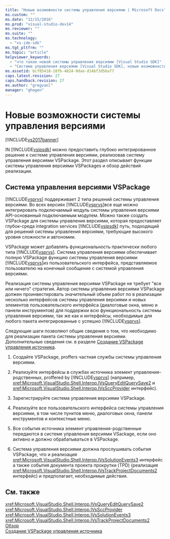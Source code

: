 ```yaml
---
title: "Новые возможности системы управления версиями | Microsoft Docs"
ms.custom: ""
ms.date: "12/15/2016"
ms.prod: "visual-studio-dev14"
ms.reviewer: ""
ms.suite: ""
ms.technology: 
  - "vs-ide-sdk"
ms.tgt_pltfrm: ""
ms.topic: "article"
helpviewer_keywords: 
  - "что такое новой системы управления версиями [Visual Studio SDK]"
  - "Система управления версиями [Visual Studio SDK], новые возможности"
ms.assetid: bcf85418-18fb-4824-9dae-d14bf3d56a77
caps.latest.revision: 27
caps.handback.revision: 27
ms.author: "gregvanl"
manager: "ghogen"
---
```

# Новые возможности системы управления версиями
[!INCLUDE[vs2017banner](../../code-quality/includes/vs2017banner.md)]

IN [!INCLUDE[vsipsdk](../../extensibility/includes/vsipsdk_md.md)] можно предоставить глубоко интегрированное решение к системе управления версиями, реализовав систему управления версиями VSPackage.  Этот раздел описывает функции системы управления версиями VSPackages и обзор действий реализации.  
  
## Система управления версиями VSPackage  
 [!INCLUDE[vsprvs](../../code-quality/includes/vsprvs_md.md)] поддерживает 2 типа решений системы управления версиями.  Во всех версиях [!INCLUDE[vsprvs](../../code-quality/includes/vsprvs_md.md)]все еще можно интегрировать подключаемый модуль системы управления версиями API\-основанный подключаемым модулем.  Можно также создать VSPackage для системы управления версиями, которая предоставляет глубок\-среда integration services [!INCLUDE[vsipsdk](../../extensibility/includes/vsipsdk_md.md)] путь, подходящий для решений системы управления версиями, требующие высокого уровня сложности и автономии.  
  
 VSPackage может добавлять функциональность практически любого типа [!INCLUDE[vsprvs](../../code-quality/includes/vsprvs_md.md)].  Система управления версиями обеспечивает полную VSPackage функцию системы управления версиями [!INCLUDE[vsprvs](../../code-quality/includes/vsprvs_md.md)]из пользовательского интерфейса, представляемое пользователю на конечный сообщение с системой управления версиями.  
  
 Реализация системы управления версиями VSPackage не требует "все или ничего" стратегия.  Автор системы управления версиями VSPackage должен проинвестировать значительный объем работ по в реализации несколько интерфейсов системы управления версиями и новых элементов пользовательского интерфейса \(диалоговые окна, меню и панели инструментов\) для поддержки всю функциональность системы управления версиями, так же как и интерфейсы, необходимые для любого пакета интегрированные с успешно [!INCLUDE[vsprvs](../../code-quality/includes/vsprvs_md.md)].  
  
 Следующие шаги позволяют общие сведения о том, что необходимо для реализации пакета системы управления версиями.  Дополнительные сведения см. в разделе [Создание VSPackage управления источника](../../extensibility/internals/creating-a-source-control-vspackage.md).  
  
1.  Создайте VSPackage, proffers частная службы системы управления версиями.  
  
2.  Реализуйте интерфейсы в службах источника элемент управления\-родственных, proffered by [!INCLUDE[vsprvs](../../code-quality/includes/vsprvs_md.md)] \(например,  <xref:Microsoft.VisualStudio.Shell.Interop.IVsQueryEditQuerySave2> и  <xref:Microsoft.VisualStudio.Shell.Interop.IVsSccProvider> интерфейс\).  
  
3.  Зарегистрируйте система управления версиями VSPackage.  
  
4.  Реализуйте все пользовательского интерфейса системы управления версиями, в том числе пунктов меню, диалоговых окна, панели инструментов и контекстные меню.  
  
5.  Все события источника элемент управления\-родственные передаются в системе управления версиями VSackage, если оно активно и должно обрабатываться в VSPackage.  
  
6.  Система управления версиями должна прослушивать события VSPackage, что и реализация <xref:Microsoft.VisualStudio.Shell.Interop.IVsSolutionEvents3> интерфейс а также события документа проекта прокрутки \(TPD\) \(реализация  <xref:Microsoft.VisualStudio.Shell.Interop.IVsTrackProjectDocuments2> интерфейс\) и предполагает, необходимые действия.  
  
## См. также  
 <xref:Microsoft.VisualStudio.Shell.Interop.IVsQueryEditQuerySave2>   
 <xref:Microsoft.VisualStudio.Shell.Interop.IVsSccProvider>   
 <xref:Microsoft.VisualStudio.Shell.Interop.IVsSolutionEvents3>   
 <xref:Microsoft.VisualStudio.Shell.Interop.IVsTrackProjectDocuments2>   
 [Обзор](../../extensibility/internals/source-control-integration-overview.md)   
 [Создание VSPackage управления источника](../../extensibility/internals/creating-a-source-control-vspackage.md)